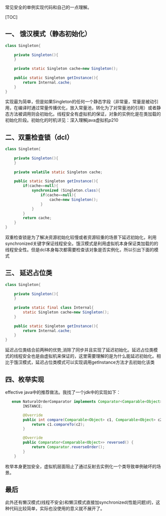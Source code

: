 常见安全的单例实现代码和自己的一点理解。

[TOC]
## 一、 饿汉模式（静态初始化）

```java
class Singleton{
    
    private Singleton(){
    }
    
    private static Singleton cache=new Singleton();
    
    public static Singleton getInstance(){
        return Internal.cache;
    }
}

```

实现最为简单，但是如果Singleton的任何一个静态字段（非常量，常量是被动引用，在编译时通过常量传播优化，放入常量池，转化为了对常量池的引用）或者静态方法被调用则会初始化。线程安全有虚拟机的保证，对象的实例化是在类加载的初始化阶段。初始化的时机详见：深入理解java虚拟机p210

## 二、双重检查锁（dcl）

```java
class Singleton{
    
    private Singleton(){
    }
    
    private volatile static Singleton cache;
    
    public static Singleton getInstance(){
        if(cache==null){
            synchronized (Singleton.class){
                if(cache==null){
                    cache=new Singleton();
                }
            }
        }
        return cache;
    }
}

```
双重检查锁是为了解决资源初始化较慢或者资源较重的场景下延迟初始化，利用synchronized关键字保证线程安全。饿汉模式是利用虚拟机本身保证类加载的的线程安全性。但是dcl本身每次都需要检查该对象是否实例化，所以引出下面的模式

## 三、 延迟占位类


```java
class Singleton{
    
    private Singleton(){
    }
    
    private static final class Internal{
        static Singleton cache=new Singleton();
    }
    
    public static Singleton getInstance(){
        return Internal.cache;
    }
}

```
延迟占位类结合前两种的优势,消除了同步并且实现了延迟初始化。延迟占位类模式的线程安全也是由虚拟机来保证的，这里需要理解的是为什么能延迟初始化。相比于饿汉模式，延迟占位类模式可以实现调用getInstance方法才去初始化该类


## 四、枚举实现

effective java中的推荐做法。我找了一个jdk中的实现如下：

```java
   enum NaturalOrderComparator implements Comparator<Comparable<Object>> {
        INSTANCE;

        @Override
        public int compare(Comparable<Object> c1, Comparable<Object> c2) {
            return c1.compareTo(c2);
        }

        @Override
        public Comparator<Comparable<Object>> reversed() {
            return Comparator.reverseOrder();
        }
    }

```

枚举本身更加安全，虚拟机层面阻止了通过反射去实例化一个类导致单例破坏的场景。

## 最后
此外还有懒汉模式(线程不安全)和懒汉模式直接加synchronized(性能问题)的，这种代码比较简单，实际也没使用的意义就不展开了。